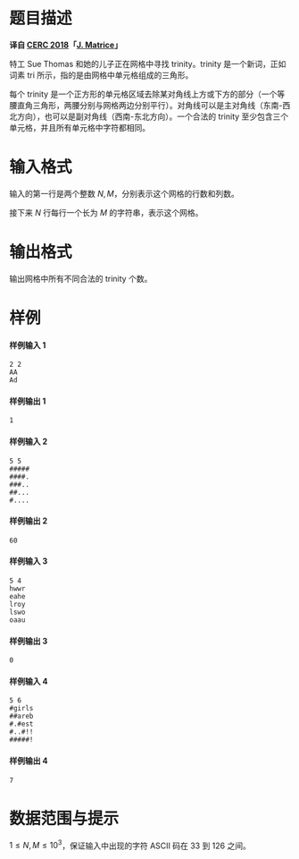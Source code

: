 
# 题目描述

**译自 [CERC 2018](https://contest.felk.cvut.cz/18cerc/)「[J. Matrice](https://contest.felk.cvut.cz/18cerc/solved/matrice.pdf)」**

特工 Sue Thomas 和她的儿子正在网格中寻找 trinity。trinity 是一个新词，正如词素 tri 所示，指的是由网格中单元格组成的三角形。

每个 trinity 是一个正方形的单元格区域去除某对角线上方或下方的部分（一个等腰直角三角形，两腰分别与网格两边分别平行）。对角线可以是主对角线（东南-西北方向），也可以是副对角线（西南-东北方向）。一个合法的 trinity 至少包含三个单元格，并且所有单元格中字符都相同。

# 输入格式

输入的第一行是两个整数 $N,M$，分别表示这个网格的行数和列数。

接下来 $N$ 行每行一个长为 $M$ 的字符串，表示这个网格。

# 输出格式

输出网格中所有不同合法的 trinity 个数。

# 样例

#### 样例输入 1
```plain
2 2
AA
Ad
```
#### 样例输出 1
```plain
1
```
#### 样例输入 2
```plain
5 5
#####
####.
###..
##...
#....
```
#### 样例输出 2
```plain
60
```
#### 样例输入 3
```plain
5 4
hwwr
eahe
lroy
lswo
oaau
```
#### 样例输出 3
```plain
0
```
#### 样例输入 4
```plain
5 6
#girls
##areb
#.#est
#..#!!
#####!
```
#### 样例输出 4
```plain
7
```

# 数据范围与提示

$1\le N,M\le 10^3$，保证输入中出现的字符 ASCII 码在 $33$ 到 $126$ 之间。

